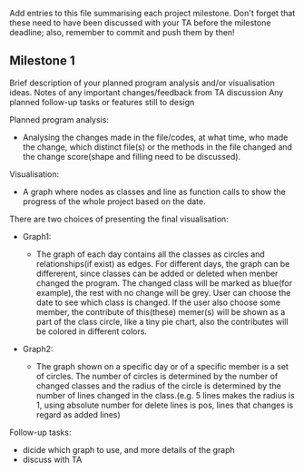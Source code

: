 Add entries to this file summarising each project milestone. Don't forget that these need to have been discussed with your TA before the milestone deadline; also, remember to commit and push them by then!

## Milestone 1
Brief description of your planned program analysis and/or visualisation ideas.
Notes of any important changes/feedback from TA discussion
Any planned follow-up tasks or features still to design
 
Planned program analysis:
- Analysing the changes made in the file/codes, at what time, who made the change, which distinct file(s) or the methods in the file changed and the change score(shape and filling need to be discussed).


Visualisation:
- A graph where nodes as classes and line as function calls to show the progress of the whole project based on the date. 


There are two choices of presenting the final visualisation:
- Graph1:
  - The graph of each day contains all the classes as circles and relationships(if exist) as edges. For different days, the graph can be differerent, since classes can be added or deleted when menber changed the program. The changed class will be marked as blue(for example), the rest with no change will be grey. User can choose the date to see which class is changed. If the user also choose some member, the contribute of this(these) memer(s) will be shown as a part of the class circle, like a tiny pie chart, also the contributes will be colored in different colors. 
 
- Graph2:
  - The graph shown on a specific day or of a specific member is a set of circles. The number of circles is determined by the number of changed classes and the radius of the circle is determined by the number of lines changed in the class.(e.g. 5 lines makes the radius is 1, using absolute number for delete lines is pos, lines that changes is regard as added lines)
 

Follow-up tasks:
- dicide which graph to use, and more details of the graph
- discuss with TA
